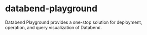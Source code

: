 # databend-playground

Databend Playground provides a one-stop solution for deployment, operation, and query visualization of Databend.
